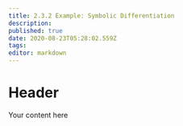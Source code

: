 ```yaml
---
title: 2.3.2 Example: Symbolic Differentiation
description: 
published: true
date: 2020-08-23T05:28:02.559Z
tags: 
editor: markdown
---
```


# Header
Your content here